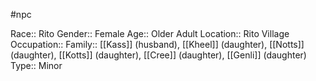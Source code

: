 #npc 

Race:: Rito
Gender:: Female
Age:: Older Adult
Location:: Rito Village
Occupation:: 
Family:: [[Kass]] (husband), [[Kheel]] (daughter), [[Notts]] (daughter), [[Kotts]] (daughter), [[Cree]] (daughter), [[Genli]] (daughter)
Type:: Minor
